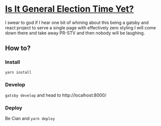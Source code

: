 # [Is It General Election Time Yet?](https://www.IsItGeneralElectionTimeYet.com)

I swear to god if I hear one bit of whining about this being a gatsby and react project to serve a single page with effectively zero styling I will come down there and take away PR-STV and then nobody will be laughing.

## How to?

### Install

`yarn install`

### Develop

`gatsby develop` and head to http://localhost:8000/

### Deploy

Be Cian and `yarn deploy`
